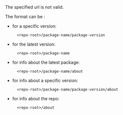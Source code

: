 The specified url is not valid. 

The format can be :

- for a specific version:

        <repo-root>/package-name/package-version

- for the latest version:

        <repo-root>/package-name

- for info about the latest package:

        <repo-root>/package-name/about

- for info about a specific version:

        <repo-root>/package-name/package-version/about

- for info about the repo:

        <repo-root>/about
